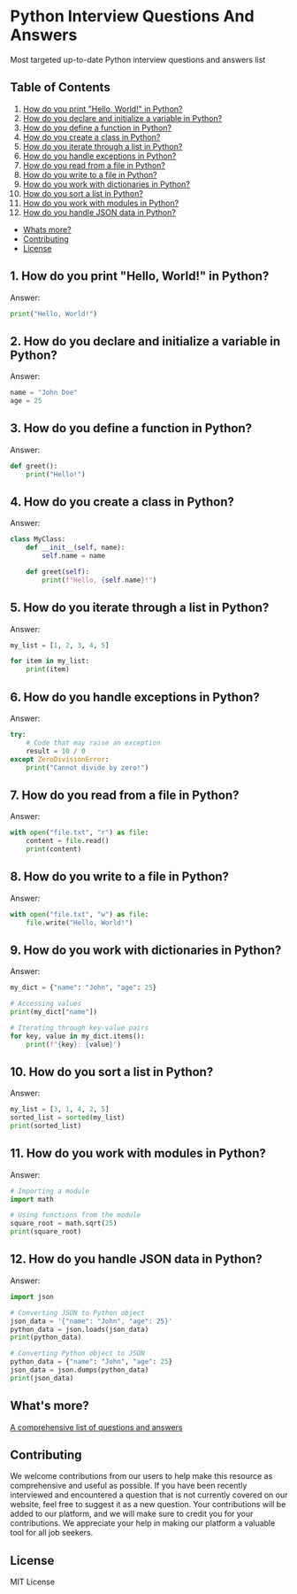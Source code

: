 # Python Interview Questions And Answers

Most targeted up-to-date Python interview questions and answers list

## Table of Contents

1. [How do you print "Hello, World!" in Python?](#1-how-do-you-print-hello-world-in-python)
2. [How do you declare and initialize a variable in Python?](#2-how-do-you-declare-and-initialize-a-variable-in-python)
3. [How do you define a function in Python?](#3-how-do-you-define-a-function-in-python)
4. [How do you create a class in Python?](#4-how-do-you-create-a-class-in-python)
5. [How do you iterate through a list in Python?](#5-how-do-you-iterate-through-a-list-in-python)
6. [How do you handle exceptions in Python?](#6-how-do-you-handle-exceptions-in-python)
7. [How do you read from a file in Python?](#7-how-do-you-read-from-a-file-in-python)
8. [How do you write to a file in Python?](#8-how-do-you-write-to-a-file-in-python)
9. [How do you work with dictionaries in Python?](#9-how-do-you-work-with-dictionaries-in-python)
10. [How do you sort a list in Python?](#10-how-do-you-sort-a-list-in-python)
11. [How do you work with modules in Python?](#11-how-do-you-work-with-modules-in-python)
12. [How do you handle JSON data in Python?](#12-how-do-you-handle-json-data-in-python)
- [Whats more?](#whats-more)
- [Contributing](#contributing)
- [License](#license)

## 1. How do you print "Hello, World!" in Python?

Answer:

```python
print("Hello, World!")
```

## 2. How do you declare and initialize a variable in Python?

Answer:

```python
name = "John Doe"
age = 25
```

## 3. How do you define a function in Python?

Answer:

```python
def greet():
    print("Hello!")
```

## 4. How do you create a class in Python?

Answer:

```python
class MyClass:
    def __init__(self, name):
        self.name = name

    def greet(self):
        print(f"Hello, {self.name}!")
```

## 5. How do you iterate through a list in Python?

Answer:

```python
my_list = [1, 2, 3, 4, 5]

for item in my_list:
    print(item)
```

## 6. How do you handle exceptions in Python?

Answer:

```python
try:
    # Code that may raise an exception
    result = 10 / 0
except ZeroDivisionError:
    print("Cannot divide by zero!")
```

## 7. How do you read from a file in Python?

Answer:

```python
with open("file.txt", "r") as file:
    content = file.read()
    print(content)
```

## 8. How do you write to a file in Python?

Answer:

```python
with open("file.txt", "w") as file:
    file.write("Hello, World!")
```

## 9. How do you work with dictionaries in Python?

Answer:

```python
my_dict = {"name": "John", "age": 25}

# Accessing values
print(my_dict["name"])

# Iterating through key-value pairs
for key, value in my_dict.items():
    print(f"{key}: {value}")
```

## 10. How do you sort a list in Python?

Answer:

```python
my_list = [3, 1, 4, 2, 5]
sorted_list = sorted(my_list)
print(sorted_list)
```

## 11. How do you work with modules in Python?

Answer:

```python
# Importing a module
import math

# Using functions from the module
square_root = math.sqrt(25)
print(square_root)
```

## 12. How do you handle JSON data in Python?

Answer:

```python
import json

# Converting JSON to Python object
json_data = '{"name": "John", "age": 25}'
python_data = json.loads(json_data)
print(python_data)

# Converting Python object to JSON
python_data = {"name": "John", "age": 25}
json_data = json.dumps(python_data)
print(json_data)
```

## What's more?
<a href="https://interviewplus.ai/developers-and-programmers/python/questions">A comprehensive list of questions and answers</a>

## Contributing
We welcome contributions from our users to help make this resource as comprehensive and useful as possible. If you have been recently interviewed and encountered a question that is not currently covered on our website, feel free to suggest it as a new question. Your contributions will be added to our platform, and we will make sure to credit you for your contributions. We appreciate your help in making our platform a valuable tool for all job seekers.

## License
MIT License
